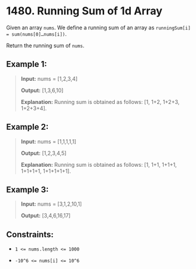 # 1480. Running Sum of 1d Array

Given an array `nums`. We define a running sum of an array as `runningSum[i] = sum(nums[0]…nums[i])`.

Return the running sum of `nums`.

## Example 1:

> **Input:** nums = [1,2,3,4]
>
> **Output:** [1,3,6,10]
>
> **Explanation:** Running sum is obtained as follows: [1, 1+2, 1+2+3, 1+2+3+4].

## Example 2:

> **Input:** nums = [1,1,1,1,1]
>
> **Output:** [1,2,3,4,5]
>
> **Explanation:** Running sum is obtained as follows: [1, 1+1, 1+1+1, 1+1+1+1, 1+1+1+1+1].

## Example 3:

> **Input:** nums = [3,1,2,10,1]
>
> **Output:** [3,4,6,16,17]

## Constraints:

- `1 <= nums.length <= 1000`

- `-10^6 <= nums[i] <= 10^6`
